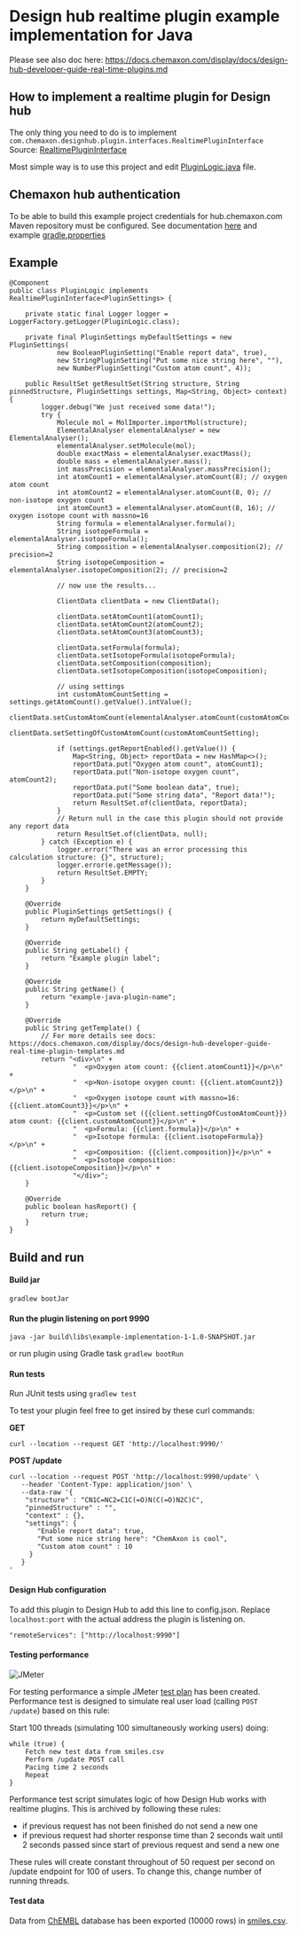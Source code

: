 # Design hub realtime plugin example implementation for Java
Please see also doc here:
https://docs.chemaxon.com/display/docs/design-hub-developer-guide-real-time-plugins.md

## How to implement a realtime plugin for Design hub
The only thing you need to do is to implement `com.chemaxon.designhub.plugin.interfaces.RealtimePluginInterface`
Source:  [RealtimePluginInterface](docs/RealtimePluginInterface.java)

Most simple way is to use this project and edit [PluginLogic.java](src/main/java/com/chemaxon/designhub/plugin/exampleimpl/PluginLogic.java) file.

## Chemaxon hub authentication
To be able to build this example project credentials for hub.chemaxon.com Maven repository must be configured. See documentation [here](https://docs.chemaxon.com/display/docs/public-repository.md#src-1806243-publicrepository-gradle) and example [gradle.properties](gradle.properties)

## Example
```
@Component
public class PluginLogic implements RealtimePluginInterface<PluginSettings> {

    private static final Logger logger = LoggerFactory.getLogger(PluginLogic.class);

    private final PluginSettings myDefaultSettings = new PluginSettings(
            new BooleanPluginSetting("Enable report data", true),
            new StringPluginSetting("Put some nice string here", ""),
            new NumberPluginSetting("Custom atom count", 4));

    public ResultSet getResultSet(String structure, String pinnedStructure, PluginSettings settings, Map<String, Object> context) {
        logger.debug("We just received some data!");
        try {
            Molecule mol = MolImporter.importMol(structure);
            ElementalAnalyser elementalAnalyser = new ElementalAnalyser();
            elementalAnalyser.setMolecule(mol);
            double exactMass = elementalAnalyser.exactMass();
            double mass = elementalAnalyser.mass();
            int massPrecision = elementalAnalyser.massPrecision();
            int atomCount1 = elementalAnalyser.atomCount(8); // oxygen atom count
            int atomCount2 = elementalAnalyser.atomCount(8, 0); // non-isotope oxygen count
            int atomCount3 = elementalAnalyser.atomCount(8, 16); // oxygen isotope count with massno=16
            String formula = elementalAnalyser.formula();
            String isotopeFormula = elementalAnalyser.isotopeFormula();
            String composition = elementalAnalyser.composition(2); // precision=2
            String isotopeComposition = elementalAnalyser.isotopeComposition(2); // precision=2

            // now use the results...

            ClientData clientData = new ClientData();

            clientData.setAtomCount1(atomCount1);
            clientData.setAtomCount2(atomCount2);
            clientData.setAtomCount3(atomCount3);

            clientData.setFormula(formula);
            clientData.setIsotopeFormula(isotopeFormula);
            clientData.setComposition(composition);
            clientData.setIsotopeComposition(isotopeComposition);

            // using settings
            int customAtomCountSetting = settings.getAtomCount().getValue().intValue();
            clientData.setCustomAtomCount(elementalAnalyser.atomCount(customAtomCountSetting));
            clientData.setSettingOfCustomAtomCount(customAtomCountSetting);

            if (settings.getReportEnabled().getValue()) {
                Map<String, Object> reportData = new HashMap<>();
                reportData.put("Oxygen atom count", atomCount1);
                reportData.put("Non-isotope oxygen count", atomCount2);
                reportData.put("Some boolean data", true);
                reportData.put("Some string data", "Report data!");
                return ResultSet.of(clientData, reportData);
            }
            // Return null in the case this plugin should not provide any report data
            return ResultSet.of(clientData, null);
        } catch (Exception e) {
            logger.error("There was an error processing this calculation structure: {}", structure);
            logger.error(e.getMessage());
            return ResultSet.EMPTY;
        }
    }

    @Override
    public PluginSettings getSettings() {
        return myDefaultSettings;
    }

    @Override
    public String getLabel() {
        return "Example plugin label";
    }

    @Override
    public String getName() {
        return "example-java-plugin-name";
    }

    @Override
    public String getTemplate() {
        // For more details see docs: https://docs.chemaxon.com/display/docs/design-hub-developer-guide-real-time-plugin-templates.md
        return "<div>\n" +
                "  <p>Oxygen atom count: {{client.atomCount1}}</p>\n" +
                "  <p>Non-isotope oxygen count: {{client.atomCount2}}</p>\n" +
                "  <p>Oxygen isotope count with massno=16: {{client.atomCount3}}</p>\n" +
                "  <p>Custom set ({{client.settingOfCustomAtomCount}}) atom count: {{client.customAtomCount}}</p>\n" +
                "  <p>Formula: {{client.formula}}</p>\n" +
                "  <p>Isotope formula: {{client.isotopeFormula}}</p>\n" +
                "  <p>Composition: {{client.composition}}</p>\n" +
                "  <p>Isotope composition: {{client.isotopeComposition}}</p>\n" +
                "</div>";
    }

    @Override
    public boolean hasReport() {
        return true;
    }
}
```

## Build and run

#### Build jar
`gradlew bootJar`

#### Run the plugin listening on port 9990
`java -jar build\libs\example-implementation-1-1.0-SNAPSHOT.jar`

or run plugin using Gradle task ```gradlew bootRun```

#### Run tests
Run JUnit tests using ```gradlew test```

To test your plugin feel free to get insired by these curl commands:

**GET**
```
curl --location --request GET 'http://localhost:9990/'
```

**POST /update**
```
curl --location --request POST 'http://localhost:9990/update' \
   --header 'Content-Type: application/json' \
   --data-raw '{
   	"structure" : "CN1C=NC2=C1C(=O)N(C(=O)N2C)C",
   	"pinnedStructure" : "",
   	"context" : {},
   	"settings": {
       "Enable report data": true,
       "Put some nice string here": "ChemAxon is cool",
       "Custom atom count" : 10
     }
   }
'
```

#### Design Hub configuration
To add this plugin to Design Hub to add this line to config.json. Replace `localhost:port` with the actual address the plugin is listening on.

```"remoteServices": ["http://localhost:9990"]```

#### Testing performance
![JMeter](jmeter/jmeter.png "JMeter")

For testing performance a simple JMeter [test plan](jmeter/performancetest.jmx) has been created. Performance test is designed to simulate real user load (calling `POST /update`) based on this rule:

Start 100 threads (simulating 100 simultaneously working users) doing:

```
while (true) {
    Fetch new test data from smiles.csv
    Perform /update POST call
    Pacing time 2 seconds
    Repeat
}
```

Performance test script simulates logic of how Design Hub works with realtime plugins.
This is archived by following these rules:
- if previous request has not been finished do not send a new one
- if previous request had shorter response time than 2 seconds wait until 2 seconds passed since start of
previous request and send a new one

These rules will create constant throughout of 50 request per second on /update endpoint for 100 of users. To change
this, change number of running threads.

#### Test data
Data from [ChEMBL](https://www.ebi.ac.uk/chembl/) database has been exported (10000 rows) in [smiles.csv](jmeter/smiles.csv).
